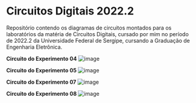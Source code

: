 # Circuitos Digitais 2022.2
Repositório contendo os diagramas de circuitos montados para os laboratórios da matéria de Circuitos Digitais, cursado por mim no período de 2022.2 da Universidade Federal de Sergipe, cursando a Graduação de Engenharia Eletrônica.

**Circuito do Experimento 04**
![image](https://github.com/Guilhermwn/Circuitos-Digitais-2022.2/assets/32494940/e2478a6d-5aac-48fc-a2a9-edd1d4c4314b)

**Circuito do Experimento 05**
![image](https://github.com/Guilhermwn/Circuitos-Digitais-2022.2/assets/32494940/ff482097-3d49-422c-979e-203a159e1604)

**Circuito do Experimento 07**
![image](https://github.com/Guilhermwn/Circuitos-Digitais-2022.2/assets/32494940/1a95f54d-0d02-4eb2-92fb-12398a497bb9)

**Circuito do Experimento 08**
![image](https://github.com/Guilhermwn/Circuitos-Digitais-2022.2/assets/32494940/b0712d34-258f-49fd-a11f-a17a0d38b950)
